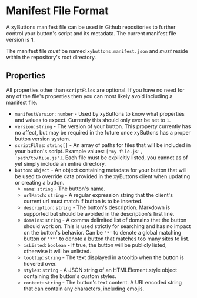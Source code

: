 # Manifest File Format

A xyButtons manifest file can be used in Github repositories to further control your button's script and its metadata. The current manifest file version is **1**.

The manifest file *must* be named `xybuttons.manifest.json` and *must* reside within the repository's root directory.

## Properties

All properties other than `scriptFiles` are optional. If you have no need for any of the file's properties then you can most likely avoid including a manifest file.

- `manifestVersion`: `number` - Used by xyButtons to know what properties and values to expect. Currently this should only ever be set to `1`.
- `version`: `string` - The version of your button. This property currently has no affect, but may be required in the future once xyButtons has a proper button version system.
- `scriptFiles`: `string[]` - An array of paths for files that will be included in your button's script. Example values: `['my-file.js', 'path/to/file.js']`. Each file must be explicitly listed, you cannot as of yet simply include an entire directory.
- `button`: `object` - An object containing metadata for your button that will be used to override data provided in the xyButtons client when updating or creating a button.
  - `name`: `string` - The button's name.
  - `urlMatch`: `string` - A regular expression string that the client's current url must match if button is to be inserted.
  - `description`: `string` - The button's description. Markdown is supported but should be avoided in the description's first line.
  - `domains`: `string` - A comma delimited list of domains that the button should work on. This is used strictly for searching and has no impact on the button's behavior. Can be `'*'` to denote a global matching button or `'**'` to denote a button that matches too many sites to list.
  - `isListed`: `boolean` - If true, the button will be publicly listed, otherwise it will be unlisted.
  - `tooltip`: `string` - The text displayed in a tooltip when the button is hovered over.
  - `styles`: `string` - A JSON string of an HTMLElement.style object containing the button's custom styles.
  - `content`: `string` - The button's text content. A URI encoded string that can contain any characters, including emojis.